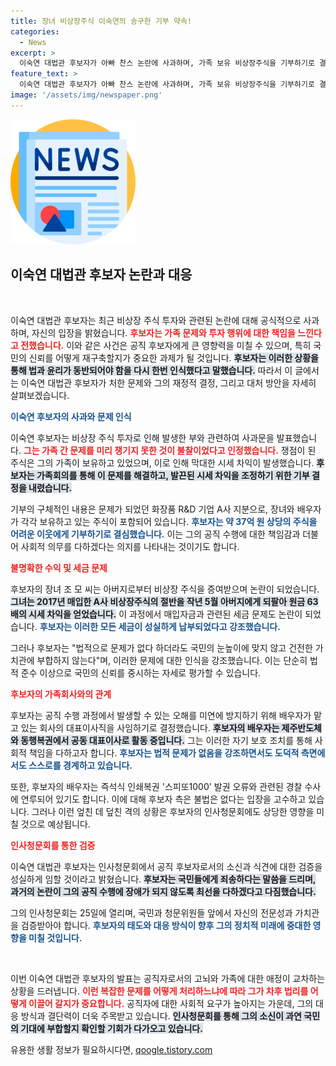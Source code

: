 ```yaml
---
title: 장녀 비상장주식 이숙연의 송구한 기부 약속!
categories:
  - News
excerpt: >
  이숙연 대법관 후보자가 아빠 찬스 논란에 사과하며, 가족 보유 비상장주식을 기부하기로 결정했습니다. 청문회 앞두고 공직 수행에 대한 신뢰 회복에 나섰습니다. 클릭하면 더 자세한 이야기를 확인하세요!
feature_text: >
  이숙연 대법관 후보자가 아빠 찬스 논란에 사과하며, 가족 보유 비상장주식을 기부하기로 결정했습니다. 청문회 앞두고 공직 수행에 대한 신뢰 회복에 나섰습니다. 클릭하면 더 자세한 이야기를 확인하세요!
image: '/assets/img/newspaper.png'
---
```


<p><img src="/assets/img/newspaper.png" alt="kimp 속보" /></p>

<h2 data-ke-size="size26">이숙연 대법관 후보자 논란과 대응</h2>

<p data-ke-size="size16">&nbsp;</p>

<p>이숙연 대법관 후보자는 최근 비상장 주식 투자와 관련된 논란에 대해 공식적으로 사과하며, 자신의 입장을 밝혔습니다. <b><span style="color: #ee2323;">후보자는 가족 문제와 투자 행위에 대한 책임을 느낀다고 전했습니다.</span></b> 이와 같은 사건은 공직 후보자에게 큰 영향력을 미칠 수 있으며, 특히 국민의 신뢰를 어떻게 재구축할지가 중요한 과제가 될 것입니다. <b><span style="background-color: #21538527;">후보자는 이러한 상황을 통해 법과 윤리가 동반되어야 함을 다시 한번 인식했다고 말했습니다.</span></b> 따라서 이 글에서는 이숙연 대법관 후보자가 처한 문제와 그의 재정적 결정, 그리고 대처 방안을 자세히 살펴보겠습니다.</p>

<p><b><span style="color: #1a5490;">이숙연 후보자의 사과와 문제 인식</span></b></p>

<p>이숙연 후보자는 비상장 주식 투자로 인해 발생한 부와 관련하여 사과문을 발표했습니다. <b><span style="color: #ee2323;">그는 가족 간 문제를 미리 챙기지 못한 것이 불찰이었다고 인정했습니다.</span></b> 쟁점이 된 주식은 그의 가족이 보유하고 있었으며, 이로 인해 막대한 시세 차익이 발생했습니다. <b><span style="background-color: #21538527;">후보자는 가족회의를 통해 이 문제를 해결하고, 발끈된 시세 차익을 조정하기 위한 기부 결정을 내렸습니다.</span></b></p>

<p>기부의 구체적인 내용은 문제가 되었던 화장품 R&amp;D 기업 A사 지분으로, 장녀와 배우자가 각각 보유하고 있는 주식이 포함되어 있습니다. <b><span style="color: #1a5490;">후보자는 약 37억 원 상당의 주식을 어려운 이웃에게 기부하기로 결심했습니다.</span></b> 이는 그의 공직 수행에 대한 책임감과 더불어 사회적 의무를 다하겠다는 의지를 나타내는 것이기도 합니다.</p>

<p><b><span style="color: #ee2323;">불명확한 수익 및 세금 문제</span></b></p>

<p>후보자의 장녀 조 모 씨는 아버지로부터 비상장 주식을 증여받으며 논란이 되었습니다. <b><span style="background-color: #21538527;">그녀는 2017년 매입한 A사 비상장주식의 절반을 작년 5월 아버지에게 되팔아 원금 63배의 시세 차익을 얻었습니다.</span></b> 이 과정에서 매입자금과 관련된 세금 문제도 논란이 되었습니다. <b><span style="color: #1a5490;">후보자는 이러한 모든 세금이 성실하게 납부되었다고 강조했습니다.</span></b> </p>

<p>그러나 후보자는 "법적으로 문제가 없다 하더라도 국민의 눈높이에 맞지 않고 건전한 가치관에 부합하지 않는다"며, 이러한 문제에 대한 인식을 강조했습니다. 이는 단순히 법적 준수 이상으로 국민의 신뢰를 중시하는 자세로 평가할 수 있습니다.</p>

<p><b><span style="color: #ee2323;">후보자의 가족회사와의 관계</span></b></p>

<p>후보자는 공직 수행 과정에서 발생할 수 있는 오해를 미연에 방지하기 위해 배우자가 맡고 있는 회사의 대표이사직을 사임하기로 결정했습니다. <b><span style="background-color: #21538527;">후보자의 배우자는 제주반도체와 동행복권에서 공동 대표이사로 활동 중입니다.</span></b> 그는 이러한 자기 보호 조치를 통해 사회적 책임을 다하고자 합니다. <b><span style="color: #1a5490;">후보자는 법적 문제가 없음을 강조하면서도 도덕적 측면에서도 스스로를 경계하고 있습니다.</span></b></p>

<p>또한, 후보자의 배우자는 즉석식 인쇄복권 '스피또1000' 발권 오류와 관련된 경찰 수사에 연루되어 있기도 합니다. 이에 대해 후보자 측은 불법은 없다는 입장을 고수하고 있습니다. 그러나 이런 엎친 데 덮친 격의 상황은 후보자의 인사청문회에도 상당한 영향을 미칠 것으로 예상됩니다.</p>

<p><b><span style="color: #ee2323;">인사청문회를 통한 검증</span></b></p>

<p>이숙연 대법관 후보자는 인사청문회에서 공직 후보자로서의 소신과 식견에 대한 검증을 성실하게 임할 것이라고 밝혔습니다. <b><span style="background-color: #21538527;">후보자는 국민들에게 죄송하다는 말씀을 드리며, 과거의 논란이 그의 공직 수행에 장애가 되지 않도록 최선을 다하겠다고 다짐했습니다.</span></b> </p>

<p>그의 인사청문회는 25일에 열리며, 국민과 청문위원들 앞에서 자신의 전문성과 가치관을 검증받아야 합니다. <b><span style="color: #1a5490;">후보자의 태도와 대응 방식이 향후 그의 정치적 미래에 중대한 영향을 미칠 것입니다.</span></b></p>

<p data-ke-size="size16">&nbsp;</p>

<p>이번 이숙연 대법관 후보자의 발표는 공직자로서의 고뇌와 가족에 대한 애정이 교차하는 상황을 드러냅니다. <b><span style="color: #ee2323;">이런 복잡한 문제를 어떻게 처리하느냐에 따라 그가 차후 법리를 어떻게 이끌어 갈지가 중요합니다.</span></b> 공직자에 대한 사회적 요구가 높아지는 가운데, 그의 대응 방식과 결단력이 더욱 주목받고 있습니다. <b><span style="background-color: #21538527;">인사청문회를 통해 그의 소신이 과연 국민의 기대에 부합할지 확인할 기회가 다가오고 있습니다.</span></b></p>
유용한 생활 정보가 필요하시다면, <a href="https://qoogle.tistory.com" rel="dofollow">qoogle.tistory.com</a>


